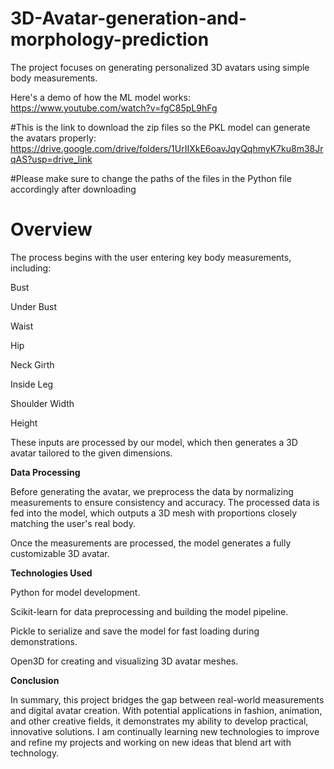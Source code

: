 # 3D-Avatar-generation-and-morphology-prediction

The project focuses on generating personalized 3D avatars using simple body measurements.

Here's a demo of how the ML model works: https://www.youtube.com/watch?v=fgC85pL9hFg

#This is the link to download the zip files so the PKL model can generate the avatars properly: https://drive.google.com/drive/folders/1UrIIXkE6oavJqyQqhmyK7ku8m38JrqAS?usp=drive_link

#Please make sure to change the paths of the files in the Python file accordingly after downloading

# Overview


The process begins with the user entering key body measurements, including:

Bust

Under Bust

Waist

Hip

Neck Girth

Inside Leg

Shoulder Width

Height


These inputs are processed by our model, which then generates a 3D avatar tailored to the given dimensions.

**Data Processing**


Before generating the avatar, we preprocess the data by normalizing measurements to ensure consistency and accuracy. The processed data is fed into the model, which outputs a 3D mesh with proportions closely matching the user's real body.

Once the measurements are processed, the model generates a fully customizable 3D avatar.

**Technologies Used**

Python for model development.

Scikit-learn for data preprocessing and building the model pipeline.

Pickle to serialize and save the model for fast loading during demonstrations.

Open3D for creating and visualizing 3D avatar meshes.


**Conclusion**

In summary, this project bridges the gap between real-world measurements and digital avatar creation. With potential applications in fashion, animation, and other creative fields, it demonstrates my ability to develop practical, innovative solutions. I am continually learning new technologies to improve and refine my projects and working on new ideas that blend art with technology.


